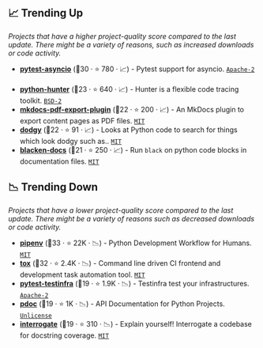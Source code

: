 ## 📈 Trending Up

_Projects that have a higher project-quality score compared to the last update. There might be a variety of reasons, such as increased downloads or code activity._

- <b><a href="https://github.com/pytest-dev/pytest-asyncio">pytest-asyncio</a></b> (🥈30 ·  ⭐ 780 · 📈) - Pytest support for asyncio. <code><a href="http://bit.ly/3nYMfla">Apache-2</a></code> <code><img src="https://docs.pytest.org/en/stable/_static/favicon.png" style="display:inline;" width="13" height="13"></code>
- <b><a href="https://github.com/ionelmc/python-hunter">python-hunter</a></b> (🥉23 ·  ⭐ 640 · 📈) - Hunter is a flexible code tracing toolkit. <code><a href="http://bit.ly/3rqEWVr">BSD-2</a></code>
- <b><a href="https://github.com/zhaoterryy/mkdocs-pdf-export-plugin">mkdocs-pdf-export-plugin</a></b> (🥈22 ·  ⭐ 200 · 📈) - An MkDocs plugin to export content pages as PDF files. <code><a href="http://bit.ly/34MBwT8">MIT</a></code> <code><img src="https://squidfunk.github.io/mkdocs-material/assets/favicon.png" style="display:inline;" width="13" height="13"></code>
- <b><a href="https://github.com/landscapeio/dodgy">dodgy</a></b> (🥉22 ·  ⭐ 91 · 📈) - Looks at Python code to search for things which look dodgy such as.. <code><a href="http://bit.ly/34MBwT8">MIT</a></code>
- <b><a href="https://github.com/asottile/blacken-docs">blacken-docs</a></b> (🥉21 ·  ⭐ 250 · 📈) - Run `black` on python code blocks in documentation files. <code><a href="http://bit.ly/34MBwT8">MIT</a></code>

## 📉 Trending Down

_Projects that have a lower project-quality score compared to the last update. There might be a variety of reasons such as decreased downloads or code activity._

- <b><a href="https://github.com/pypa/pipenv">pipenv</a></b> (🥇33 ·  ⭐ 22K · 📉) - Python Development Workflow for Humans. <code><a href="http://bit.ly/34MBwT8">MIT</a></code>
- <b><a href="https://github.com/tox-dev/tox">tox</a></b> (🥇32 ·  ⭐ 2.4K · 📉) - Command line driven CI frontend and development task automation tool. <code><a href="http://bit.ly/34MBwT8">MIT</a></code> <code><img src="https://docs.pytest.org/en/stable/_static/favicon.png" style="display:inline;" width="13" height="13"></code>
- <b><a href="https://github.com/pytest-dev/pytest-testinfra">pytest-testinfra</a></b> (🥉19 ·  ⭐ 1.9K · 📉) - Testinfra test your infrastructures. <code><a href="http://bit.ly/3nYMfla">Apache-2</a></code> <code><img src="https://docs.pytest.org/en/stable/_static/favicon.png" style="display:inline;" width="13" height="13"></code>
- <b><a href="https://github.com/mitmproxy/pdoc">pdoc</a></b> (🥉19 ·  ⭐ 1K · 📉) - API Documentation for Python Projects. <code><a href="http://bit.ly/3rvuUlR">Unlicense</a></code>
- <b><a href="https://github.com/econchick/interrogate">interrogate</a></b> (🥉19 ·  ⭐ 310 · 📉) - Explain yourself! Interrogate a codebase for docstring coverage. <code><a href="http://bit.ly/34MBwT8">MIT</a></code>

